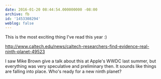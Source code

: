 ```yaml
---
date: 2016-01-20 08:44:54.000000000 -08:00
archive: fb
id: '1453308294'
weblog: false
---
```


This is the most exciting thing I've read this year :) 

http://www.caltech.edu/news/caltech-researchers-find-evidence-real-ninth-planet-49523

I saw Mike Brown give a talk about this at Apple's WWDC last summer, but everything was very speculative and preliminary then. It sounds like things are falling into place. Who's ready for a new ninth planet?
